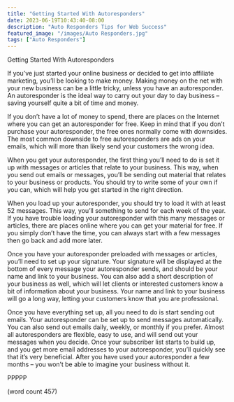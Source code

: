 ```yaml
---
title: "Getting Started With Autoresponders"
date: 2023-06-19T10:43:40-08:00
description: "Auto Responders Tips for Web Success"
featured_image: "/images/Auto Responders.jpg"
tags: ["Auto Responders"]
---
```


Getting Started With Autoresponders

If you’ve just started your online business or decided to get into affiliate marketing, you’ll be looking to make money.  Making money on the net with your new business can be a little tricky, unless you have an autoresponder.  An autoresponder is the ideal way to carry out your day to day business – saving yourself quite a bit of time and money.

If you don’t have a lot of money to spend, there are places on the Internet where you can get an autoresponder for free.  Keep in mind that if you don’t purchase your autoresponder, the free ones normally come with downsides.  The most common downside to free autoresponders are ads on your emails, which will more than likely send your customers the wrong idea.

When you get your autoresponder, the first thing you’ll need to do is set it up with messages or articles that relate to your business. This way, when you send out emails or messages, you’ll be sending out material that relates to your business or products.  You should try to write some of your own if you can, which will help you get started in the right direction.

When you load up your autoresponder, you should try to load it with at least 52 messages.  This way, you’ll something to send for each week of the year.  If you have trouble loading your autoresponder with this many messages or articles, there are places online where you can get your material for free.  If you simply don’t have the time, you can always start with a few messages then go back and add more later.

Once you have your autoresponder preloaded with messages or articles, you’ll need to set up your signature.  Your signature will be displayed at the bottom of every message your autoresponder sends, and should be your name and link to your business.  You can also add a short description of your business as well, which will let clients or interested customers know a bit of information about your business.  Your name and link to your business will go a long way, letting your customers know that you are professional.

Once you have everything set up, all you need to do is start sending out emails.  Your autoresponder can be set up to send messages automatically.  You can also send out emails daily, weekly, or monthly if you prefer.  Almost all autoresponders are flexible, easy to use, and will send out your messages when you decide.  Once your subscriber list starts to build up, and you get more email addresses to your autoresponder, you’ll quickly see that it’s very beneficial. After you have used your autoresponder a few months – you won’t be able to imagine your business without it.

PPPPP

(word count 457)
